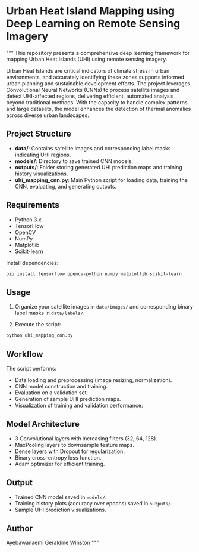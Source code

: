 # Urban Heat Island Mapping using Deep Learning on Remote Sensing Imagery

"""
This repository presents a comprehensive deep learning framework for mapping Urban Heat Islands (UHI) using remote sensing imagery.

Urban Heat Islands are critical indicators of climate stress in urban environments, and accurately identifying these zones supports informed urban planning and sustainable development efforts. The project leverages Convolutional Neural Networks (CNNs) to process satellite images and detect UHI-affected regions, delivering efficient, automated analysis beyond traditional methods. With the capacity to handle complex patterns and large datasets, the model enhances the detection of thermal anomalies across diverse urban landscapes.

## Project Structure
- **data/**: Contains satellite images and corresponding label masks indicating UHI regions.
- **models/**: Directory to save trained CNN models.
- **outputs/**: Folder storing generated UHI prediction maps and training history visualizations.
- **uhi_mapping_cnn.py**: Main Python script for loading data, training the CNN, evaluating, and generating outputs.

## Requirements
- Python 3.x
- TensorFlow
- OpenCV
- NumPy
- Matplotlib
- Scikit-learn

Install dependencies:
```bash
pip install tensorflow opencv-python numpy matplotlib scikit-learn
```

## Usage
1. Organize your satellite images in `data/images/` and corresponding binary label masks in `data/labels/`.

2. Execute the script:
```bash
python uhi_mapping_cnn.py
```

## Workflow
The script performs:
- Data loading and preprocessing (image resizing, normalization).
- CNN model construction and training.
- Evaluation on a validation set.
- Generation of sample UHI prediction maps.
- Visualization of training and validation performance.

## Model Architecture
- 3 Convolutional layers with increasing filters (32, 64, 128).
- MaxPooling layers to downsample feature maps.
- Dense layers with Dropout for regularization.
- Binary cross-entropy loss function.
- Adam optimizer for efficient training.

## Output
- Trained CNN model saved in `models/`.
- Training history plots (accuracy over epochs) saved in `outputs/`.
- Sample UHI prediction visualizations.

## Author
Ayebawanaemi Geraldine Winston
"""

